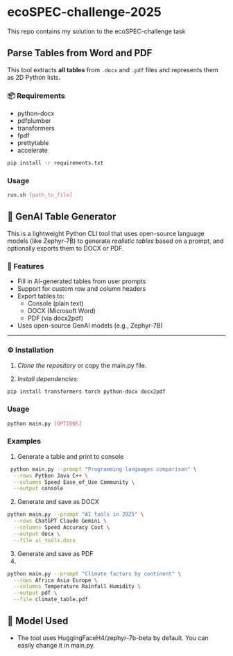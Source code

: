 # ecoSPEC-challenge-2025

This repo contains my solution to the ecoSPEC-challenge task 


## Parse Tables from Word and PDF

This tool extracts **all tables** from `.docx` and `.pdf` files and represents them as 2D Python lists.

### 📦 Requirements

- python-docx
- pdfplumber
- transformers
- fpdf
- prettytable
- accelerate

```bash
pip install -r requirements.txt
```

### Usage

```bash
run.sh [path_to_file]
```

## 🧠 GenAI Table Generator

This is a lightweight Python CLI tool that uses open-source language models (like Zephyr-7B) to generate *realistic tables* based on a prompt, and optionally exports them to DOCX or PDF.

### 🚀 Features

- Fill in AI-generated tables from user prompts
- Support for custom row and column headers
- Export tables to:
  - Console (plain text)
  - DOCX (Microsoft Word)
  - PDF (via docx2pdf)
- Uses open-source GenAI models (e.g., Zephyr-7B)

---

### ⚙ Installation

1. *Clone the repository* or copy the main.py file.

2. *Install dependencies*:

```bash
pip install transformers torch python-docx docx2pdf
```

### Usage

```bash
python main.py [OPTIONS]
```

### Examples

1. Generate a table and print to console
   
```bash
 python main.py --prompt "Programming languages comparison" \
  --rows Python Java C++ \
  --columns Speed Ease_of_Use Community \
  --output console
```

2. Generate and save as DOCX
   
```bash
python main.py --prompt "AI tools in 2025" \
  --rows ChatGPT Claude Gemini \
  --columns Speed Accuracy Cost \
  --output docx \
  --file ai_tools.docx
```

3. Generate and save as PDF
4. 
```bash
python main.py --prompt "Climate factors by continent" \
  --rows Africa Asia Europe \
  --columns Temperature Rainfall Humidity \
  --output pdf \
  --file climate_table.pdf
```

## 🧠 Model Used

- The tool uses HuggingFaceH4/zephyr-7b-beta by default. You can easily change it in main.py.
